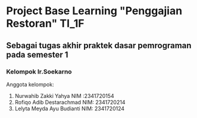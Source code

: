 # Project Base Learning "Penggajian Restoran" TI_1F
## Sebagai tugas akhir praktek dasar pemrograman pada semester 1
### Kelompok Ir.Soekarno
Anggota kelompok:
1. Nurwahib Zakki Yahya NIM :2341720154
2. Rofiqo Adib Destarachmad NIM: 2341720214
3. Lelyta Meyda Ayu Budianti NIM: 2341720124